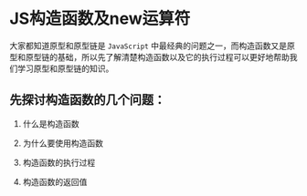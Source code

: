 # JS构造函数及new运算符
<Pv :id="4"/>

大家都知道原型和原型链是 ```JavaScript``` 中最经典的问题之一，而构造函数又是原型和原型链的基础，所以先了解清楚构造函数以及它的执行过程可以更好地帮助我们学习原型和原型链的知识。
## 先探讨构造函数的几个问题：
1. 什么是构造函数

2. 为什么要使用构造函数

3. 构造函数的执行过程

4. 构造函数的返回值

<Vssue title="vssue-blog" />

